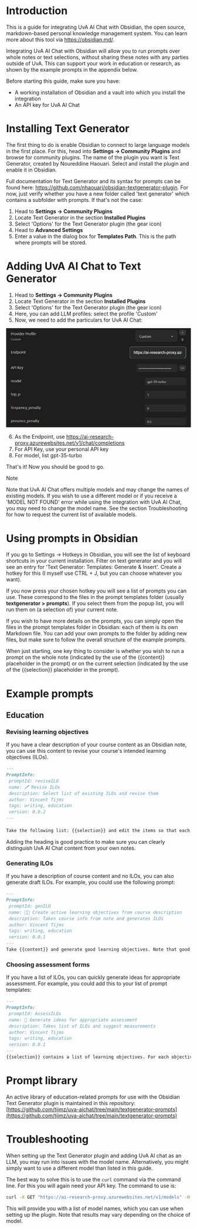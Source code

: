
# Introduction
This is a guide for integrating UvA AI Chat with Obsidian, the open source, markdown-based personal knowledge management system. You can learn more about this tool via https://obsidian.md/.

Integrating UvA AI Chat with Obsidian will allow you to run prompts over whole notes or text selections, without sharing these notes with any parties outside of UvA. This can support your work in education or research, as shown by the example prompts in the appendix below.

Before starting this guide, make sure you have:

- A working installation of Obsidian and a vault into which you install the integration
- An API key for UvA AI Chat

# Installing Text Generator
The first thing to do is enable Obsidian to connect to large language models in the first place. For this, head into **Settings -> Community Plugins** and browse for community plugins. The name of the plugin you want is Text Generator, created by Noureddine Haouari. Select and install the plugin and enable it in Obsidian.

Full documentation for Text Generator and its syntax for prompts can be found here: https://github.com/nhaouari/obsidian-textgenerator-plugin. For now, just verify whether you have a new folder called 'text generator' which contains a subfolder with prompts. If that's not the case:

1. Head to **Settings -> Community Plugins**
2. Locate Text Generator in the section **Installed Plugins**
3. Select 'Options' for the Text Generator plugin (the gear icon)
4. Head to **Advanced Settings**
5. Enter a value in the dialog box for **Templates Path**. This is the path where prompts will be stored.

# Adding UvA AI Chat to Text Generator

1. Head to **Settings -> Community Plugins**
2. Locate Text Generator in the section **Installed Plugins**
3. Select 'Options' for the Text Generator plugin (the gear icon)
4. Here, you can add LLM profiles: select the profile 'Custom'
5. Now, we need to add the particulars for UvA AI Chat:

![Image of Text Generator settings](https://github.com/tijmz/uva-aichat/blob/main/textgen.png)

6. As the Endpoint, use https://ai-research-proxy.azurewebsites.net/v1/chat/completions
7. For API Key, use your personal API key
8. For model, list gpt-35-turbo

That's it! Now you should be good to go.

>[!note] 
>Note that UvA AI Chat offers multiple models and may change the names of existing models. If you wish to use a different model or if you receive a 'MODEL NOT FOUND' error while using the integration with UvA AI Chat, you may need to change the model name. See the section Troubleshooting for how to request the current list of available models.

# Using prompts in Obsidian
If you go to Settings -> Hotkeys in Obsidian, you will see the list of keyboard shortcuts in your current installation. Filter on text generator and you will see an entry for 'Text Generator: Templates: Generate & Insert'. Create a hotkey for this (I myself use CTRL + J, but you can choose whatever you want).

If you now press your chosen hotkey you will see a list of prompts you can use. These correspond to the files in the prompt templates folder (usually **textgenerator > prompts**). If you select them from the popup list, you will run them on (a selection of) your current note.

If you wish to have more details on the prompts, you can simply open the files in the prompt templates folder in Obsidian: each of them is its own Markdown file. You can add your own prompts to the folder by adding new files, but make sure to follow the overall structure of the example prompts.

When just starting, one key thing to consider is whether you wish to run a prompt on the whole note (indicated by the use of the {{content}} placeholder in the prompt) or on the current selection (indicated by the use of the {{selection}} placeholder in the prompt).

# Example prompts

## Education

### Revising learning objectives
If  you have a clear description of your course content as an Obsidian note, you can use this content to revise your course's intended learning objectives (ILOs).

```markdown
---
PromptInfo:
 promptId: reviseILO
 name: 🖊️ Revise ILOs
 description: Select list of existing ILOs and revise them
 author: Vincent Tijms
 tags: writing, education
 version: 0.0.2
---

Take the following list: {{selection}} and edit the items so that each uses a single verb from Bloom's taxonomy, describing student behaviour. Keep language parsimonious and clear. Present the new list as a list of bullet points preceded by the phrase 'After successfully completing this course, the student is able to:' Add the appropriate Bloom level to each objective. Place the resultant text under an h2 heading 'LLM-edited ILOs'.
```

Adding the heading is good practice to make sure you can clearly distinguish UvA AI Chat content from your own notes.

### Generating ILOs
If you have a description of course content and no ILOs, you can also generate draft ILOs. For example, you could use the following prompt:

```markdown
---
PromptInfo:
 promptId: genILO
 name: 🧑‍🏫 Create active learning objectives from course description
 description: Takes course info from note and generates ILOs
 author: Vincent Tijms
 tags: writing, education
 version: 0.0.1
---
Take {{content}} and generate good learning objectives. Note that good learning objectives start with a verb at the desired level of knowledge or skills, using Bloom's taxonomy. Make sure each objective is an outcome. Keep each objective as succinct and clear as possible. Output the new list as a series of bullet points, preceded by the sentence 'After successfully completing this course, the student is able to:' Use an h2 header titled 'LLM-generated learning objectives'.
```

### Choosing assessment forms
If you have a list of ILOs, you can quickly generate ideas for appropriate assessment. For example, you could add this to your list of prompt templates:

```markdown
---
PromptInfo:
 promptId: AssessILOs
 name: 📏 Generate ideas for appropriate assessment
 description: Takes list of ILOs and suggest measurements
 author: Vincent Tijms
 tags: writing, education
 version: 0.0.1
---
{{selection}} contains a list of learning objectives. For each objective, suggest two assessment forms that could measure whether a student has achieved this learning outcomes in a valid, reliable manner. Give one traditional suggestion and one innovative suggestion for each learning objective. Present the suggestions in a table under a h2 header titled 'LLM-generated ideas for assessment'
```
# Prompt library
An active library of education-related prompts for use with the Obsidian Text Generator plugin is maintained in this repository: [https://github.com/tijmz/uva-aichat/tree/main/textgenerator-prompts](https://github.com/tijmz/uva-aichat/tree/main/textgenerator-prompts)

# Troubleshooting
When setting up the Text Generator plugin and adding UvA AI chat as an LLM, you may run into issues with the model name. Alternatively, you might simply want to use a different model than listed in this guide.

The best way to solve this is to use the ``curl`` command via the command line. For this you will again need your API key. The command to use is:

```bash
curl -X GET "https://ai-research-proxy.azurewebsites.net/v1/models" -H "Authorization: Bearer your_api_key"
```
This will provide you with a list of model names, which you can use when setting up the plugin. Note that results may vary depending on the choice of model.
